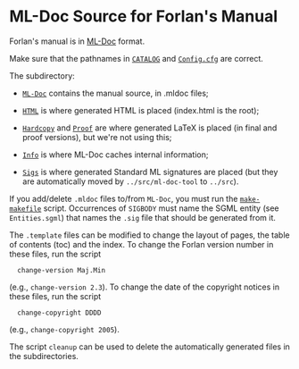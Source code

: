 ML-Doc Source for Forlan's Manual
=======================================================================

Forlan's manual is in
[ML-Doc](https://people.cs.uchicago.edu/~jhr/tools/ml-doc.html)
format.

Make sure that the pathnames in [`CATALOG`](CATALOG) and
[`Config.cfg`](Config.cfg) are correct.

The subdirectory:

* [`ML-Doc`](ML-Doc) contains the manual source, in .mldoc files;

* [`HTML`](HTML) is where generated HTML is placed (index.html is the
  root);

* [`Hardcopy`](Hardcopy) and [`Proof`](Proof) are where generated
    LaTeX is placed (in final and proof versions), but we're not using
    this;

* [`Info`](Info) is where ML-Doc caches internal information;

* [`Sigs`](Sigs) is where generated Standard ML signatures are placed
    (but they are automatically moved by `../src/ml-doc-tool` to
    `../src`).

If you add/delete `.mldoc` files to/from `ML-Doc`, you must run the
[`make-makefile`](make-makefile) script.  Occurrences of `SIGBODY`
must name the SGML entity (see `Entities.sgml`) that names the `.sig`
file that should be generated from it.

The `.template` files can be modified to change the layout of pages, the
table of contents (toc) and the index.  To change the Forlan version
number in these files, run the script

```
  change-version Maj.Min
```

(e.g., `change-version 2.3`).  To change the date of the copyright
notices in these files, run the script

```
  change-copyright DDDD
```

(e.g., `change-copyright 2005`).

The script `cleanup` can be used to delete the automatically generated
files in the subdirectories.
